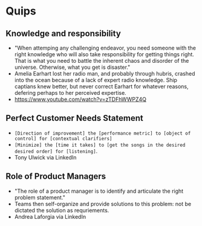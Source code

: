 # Quips

## Knowledge and responsibility

* "When attemping any challenging endeavor, you need someone with the right knowledge who will also take responsibility for getting things right. That is what you need to battle the inherent chaos and disorder of the universe. Otherwise, what you get is disaster."
* Amelia Earhart lost her radio man, and probably through hubris, crashed into the ocean because of a lack of expert radio knowledge. Ship captians knew better, but never correct Earhart for whatever reasons, defering perhaps to her perceived expertise.
* <https://www.youtube.com/watch?v=zTDFhWWPZ4Q>

## Perfect Customer Needs Statement

* `[Direction of improvement] the [performance metric] to [object of control] for [contextual clarifiers]`
* `[Minimize] the [time it takes] to [get the songs in the desired desired order] for [listening]`.
* Tony Ulwick via LinkedIn

## Role of Product Managers

* "The role of a product manager is to identify and articulate the right problem statement."
* Teams then self-organize and provide solutions to this problem: not be dictated the solution as requriements.
* Andrea Laforgia via LinkedIn
